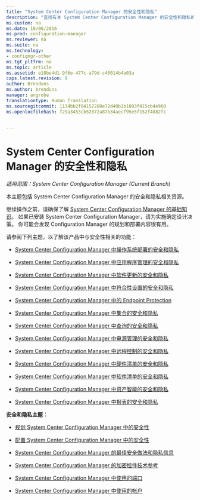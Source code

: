 ```yaml
---
title: "System Center Configuration Manager 的安全性和隐私"
description: "查找有关 System Center Configuration Manager 的安全性和隐私的资源。"
ms.custom: na
ms.date: 10/06/2016
ms.prod: configuration-manager
ms.reviewer: na
ms.suite: na
ms.technology:
- configmgr-other
ms.tgt_pltfrm: na
ms.topic: article
ms.assetid: e18be4d1-9f6e-477c-a79d-c46014b4a03a
caps.latest.revision: 9
author: Brenduns
ms.author: brenduns
manager: angrobe
translationtype: Human Translation
ms.sourcegitcommit: 1134bb2f04152288e72d40b1b1083f415cb4e900
ms.openlocfilehash: f29a3453cb52872a87b34aecf95e5f152f4882fc


---
```

# <a name="security-and-privacy-for-system-center-configuration-manager"></a>System Center Configuration Manager 的安全性和隐私

*适用范围：System Center Configuration Manager (Current Branch)*

本主题包括 System Center Configuration Manager 的安全和隐私相关资源。  

 继续操作之前，请确保了解 [System Center Configuration Manager 的基础知识](../../../core/understand/fundamentals.md)。 如果已安装 System Center Configuration Manager，请为实施确定设计决策。 你可能会发现 Configuration Manager 的规划和部署内容很有用。  

 请参阅下列主题，以了解该产品中与安全性相关的功能：  

-   [System Center Configuration Manager 中操作系统部署的安全和隐私](../../../osd/plan-design/security-and-privacy-for-operating-system-deployment.md)  

-   [System Center Configuration Manager 中应用程序管理的安全和隐私](../../../apps/plan-design/security-and-privacy-for-application-management.md)  

-   [System Center Configuration Manager 中软件更新的安全和隐私](../../../sum/plan-design/security-and-privacy-for-software-updates.md)  

-   [System Center Configuration Manager 中符合性设置的安全和隐私](../../../compliance/plan-design/security-and-privacy-for-compliance-settings.md)  

-   [System Center Configuration Manager 中的 Endpoint Protection](../../../protect/deploy-use/endpoint-protection.md)  

-   [System Center Configuration Manager 中集合的安全和隐私](../../../core/clients/manage/collections/security-and-privacy-for-collections.md)  

-   [System Center Configuration Manager 中查询的安全和隐私](../../../core/servers/manage/security-and-privacy-for-queries.md)  

-   [System Center Configuration Manager 中电源管理的安全和隐私](../../../core/clients/manage/power/security-and-privacy-for-power-management.md)  

-   [System Center Configuration Manager 中远程控制的安全和隐私](../../../core/clients/manage/remote-control/security-and-privacy-for-remote-control.md)  

-   [System Center Configuration Manager 中硬件清单的安全和隐私](../../../core/clients/manage/inventory/security-and-privacy-for-hardware-inventory.md)  

-   [System Center Configuration Manager 中软件清单的安全和隐私](../../../core/clients/manage/inventory/security-and-privacy-for-software-inventory.md)  

-   [System Center Configuration Manager 中资产智能的安全和隐私](../../../core/clients/manage/asset-intelligence/security-and-privacy-for-asset-intelligence.md)  

-   [System Center Configuration Manager 中报表的安全和隐私](../../../core/servers/manage/security-and-privacy-for-reporting.md)  



 **安全和隐私主题：**  

-   [规划 System Center Configuration Manager 中的安全性](../../../core/plan-design/security/plan-for-security.md)  

-   [配置 System Center Configuration Manager 中的安全性](../../../core/plan-design/security/configure-security.md)  


-   [System Center Configuration Manager 的最佳安全做法和隐私信息](../../../core/plan-design/security/security-best-practices-and-privacy-information.md)  

-   [System Center Configuration Manager 的加密控件技术参考](../../../protect/deploy-use/cryptographic-controls-technical-reference.md)  

-   [System Center Configuration Manager 中使用的端口](../../../core/plan-design/hierarchy/ports.md)  

-   [System Center Configuration Manager 中使用的帐户](../../../core/plan-design/hierarchy/accounts.md)  



<!--HONumber=Nov16_HO1-->


